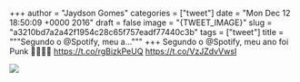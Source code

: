 
+++
author = "Jaydson Gomes"
categories = ["tweet"]
date = "Mon Dec 12 18:50:09 +0000 2016"
draft = false
image = "{TWEET_IMAGE}"
slug = "a3210bd7a2a42f1954c28c65f757eadf77440c3b"
tags = ["tweet"]
title = """Segundo o @Spotify, meu a..."""
+++
Segundo o @Spotify, meu ano foi Punk 🤘🤘🤘🤘 https://t.co/rgBizkPeUQ https://t.co/VzJZdvVwsI

![](/images/tweet-media/808383455570657282-Czf0DGwWIAIxnUz.jpg)